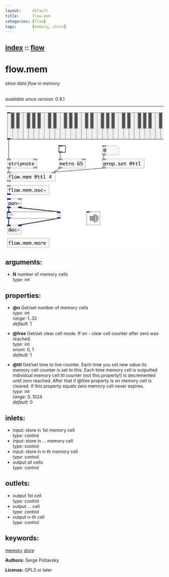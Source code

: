 ```yaml
---
layout:     default
title:      flow.mem
categories: [flow]
tags:       [memory, store]
---
```

[index](index.html) :: [flow](category_flow.html)
---

# flow.mem

###### store data flow in memory

*available since version:* 0.9.1

---




[![example](../examples/img/flow.mem.jpg)](../examples/pd/flow.mem.pd)



## arguments:

* **N**
number of memory cells<br>
_type:_ int<br>





## properties:

* **@n** 
Get/set number of memory cells<br>
_type:_ int<br>
_range:_ 1..32<br>
_default:_ 1<br>

* **@free** 
Get/set clear cell mode. If on - clear cell counter after zero was reached.<br>
_type:_ int<br>
_enum:_ 0, 1<br>
_default:_ 1<br>

* **@ttl** 
Get/set time to live counter. Each time you set new value its memory cell counter is
set to this. Each time memory cell is outputted individual memory cell ttl
counter (not this property!) is decremented until zero reached. After that if
@free property is on memory cell is cleared. If this property equals zero
memory cell never expires.<br>
_type:_ int<br>
_range:_ 0..1024<br>
_default:_ 0<br>



## inlets:

* input: store in 1st memory cell<br>
_type:_ control
* input: store in ... memory cell<br>
_type:_ control
* input: store in n-th memory cell<br>
_type:_ control
* output all cells<br>
_type:_ control



## outlets:

* output 1st cell<br>
_type:_ control
* output ... cell<br>
_type:_ control
* output n-th cell<br>
_type:_ control



## keywords:

[memory](keywords/memory.html)
[store](keywords/store.html)






**Authors:** Serge Poltavsky




**License:** GPL3 or later





